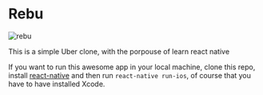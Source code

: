 # Rebu
![rebu](https://cloud.githubusercontent.com/assets/5286092/17645520/da81c854-617e-11e6-868d-955503915e21.png)

This is a simple Uber clone, with the porpouse of learn react native

If you want to run this awesome app in your local machine, clone this repo, install [react-native](https://facebook.github.io/react-native/docs/getting-started.html) and then run `react-native run-ios`, of course that you have to have installed Xcode.
